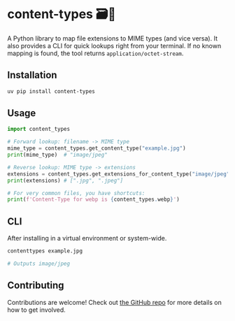 
# content-types 🗃️🔎

A Python library to map file extensions to MIME types (and vice versa). 
It also provides a CLI for quick lookups right from your terminal.
If no known mapping is found, the tool returns `application/octet-stream`.

## Installation

```bash
uv pip install content-types
```

## Usage

```python
import content_types

# Forward lookup: filename -> MIME type
mime_type = content_types.get_content_type("example.jpg")
print(mime_type)  # "image/jpeg"

# Reverse lookup: MIME type -> extensions
extensions = content_types.get_extensions_for_content_type("image/jpeg")
print(extensions) # [".jpg", ".jpeg"]

# For very common files, you have shortcuts:
print(f'Content-Type for webp is {content_types.webp}')
```

## CLI

After installing in a virtual environment or system-wide.

```bash
contenttypes example.jpg

# Outputs image/jpeg
```

## Contributing

Contributions are welcome! Check out [the GitHub repo](https://github.com/mikeckennedy/content-types) 
for more details on how to get involved.
